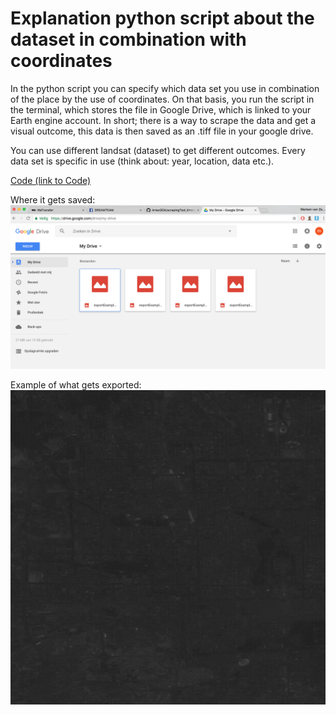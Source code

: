 # Explanation python script about the dataset in combination with coordinates

In the python script you can specify which data set you use in combination of the place by the use of coordinates. On that basis, you run the script in the terminal, which stores the file in Google Drive, which is linked to your Earth engine account. In short; there is a way to scrape the data and get a visual outcome, this data is then saved as an .tiff file in your google drive. 

You can use different landsat (dataset) to get different outcomes. Every data set is specific in use (think about: year, location, data etc.).

[Code (link to Code)](https://github.com/ArtezGDA/scrapingTool_timelapseMaps/blob/master/example_code/dataset_coordinates_code.py)

Where it gets saved:
![Google Drive](images/googledrive.png)

Example of what gets exported:
![Example of exporting](images/example.jpg) 